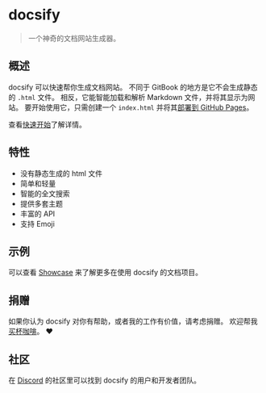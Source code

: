 # docsify

> 一个神奇的文档网站生成器。

## 概述

docsify 可以快速帮你生成文档网站。 不同于 GitBook 的地方是它不会生成静态的 `.html` 文件。 相反，它能智能加载和解析 Markdown 文件，并将其显示为网站。 要开始使用它，只需创建一个 `index.html` 并将其[部署到 GitHub Pages](zh-cn/deploy.md)。

查看[快速开始](zh-cn/quickstart.md)了解详情。

## 特性

- 没有静态生成的 html 文件
- 简单和轻量
- 智能的全文搜索
- 提供多套主题
- 丰富的 API
- 支持 Emoji

## 示例

可以查看 [Showcase](https://github.com/docsifyjs/docsify/#showcase) 来了解更多在使用 docsify 的文档项目。

## 捐赠

如果你认为 docsify 对你有帮助，或者我的工作有价值，请考虑捐赠。 欢迎帮我[买杯咖啡](https://github.com/QingWei-Li/donate)。 :heart:

## 社区

在 [Discord](https://discord.gg/3NwKFyR) 的社区里可以找到 docsify 的用户和开发者团队。
